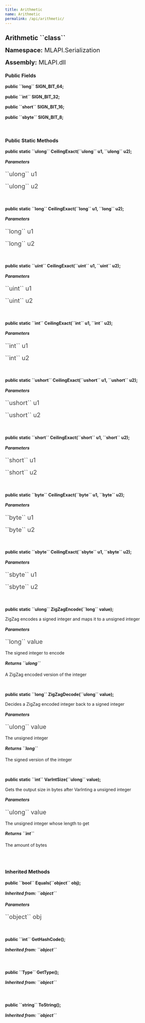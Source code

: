 ```yaml
---
title: Arithmetic
name: Arithmetic
permalink: /api/arithmetic/
---
```


<div style="line-height: 1;">
	<h2 markdown="1">Arithmetic ``class``</h2>
	<p style="font-size: 20px;"><b>Namespace:</b> MLAPI.Serialization</p>
	<p style="font-size: 20px;"><b>Assembly:</b> MLAPI.dll</p>
</div>
<div>
	<h3 markdown="1">Public Fields</h3>
	<div style="line-height: 1;">
		<h4 markdown="1"><b>public ``long`` SIGN_BIT_64;</b></h4>
	</div>
	<div style="line-height: 1;">
		<h4 markdown="1"><b>public ``int`` SIGN_BIT_32;</b></h4>
	</div>
	<div style="line-height: 1;">
		<h4 markdown="1"><b>public ``short`` SIGN_BIT_16;</b></h4>
	</div>
	<div style="line-height: 1;">
		<h4 markdown="1"><b>public ``sbyte`` SIGN_BIT_8;</b></h4>
	</div>
</div>
<br>
<div>
	<h3 markdown="1">Public Static Methods</h3>
	<div style="line-height: 1;">
		<h4 markdown="1"><b>public static ``ulong`` CeilingExact(``ulong`` u1, ``ulong`` u2);</b></h4>
		<h5><b>Parameters</b></h5>
		<div>
			<p style="font-size: 20px; color: #444;" markdown="1">``ulong`` u1</p>
		</div>
		<div>
			<p style="font-size: 20px; color: #444;" markdown="1">``ulong`` u2</p>
		</div>
	</div>
	<br>
	<div style="line-height: 1;">
		<h4 markdown="1"><b>public static ``long`` CeilingExact(``long`` u1, ``long`` u2);</b></h4>
		<h5><b>Parameters</b></h5>
		<div>
			<p style="font-size: 20px; color: #444;" markdown="1">``long`` u1</p>
		</div>
		<div>
			<p style="font-size: 20px; color: #444;" markdown="1">``long`` u2</p>
		</div>
	</div>
	<br>
	<div style="line-height: 1;">
		<h4 markdown="1"><b>public static ``uint`` CeilingExact(``uint`` u1, ``uint`` u2);</b></h4>
		<h5><b>Parameters</b></h5>
		<div>
			<p style="font-size: 20px; color: #444;" markdown="1">``uint`` u1</p>
		</div>
		<div>
			<p style="font-size: 20px; color: #444;" markdown="1">``uint`` u2</p>
		</div>
	</div>
	<br>
	<div style="line-height: 1;">
		<h4 markdown="1"><b>public static ``int`` CeilingExact(``int`` u1, ``int`` u2);</b></h4>
		<h5><b>Parameters</b></h5>
		<div>
			<p style="font-size: 20px; color: #444;" markdown="1">``int`` u1</p>
		</div>
		<div>
			<p style="font-size: 20px; color: #444;" markdown="1">``int`` u2</p>
		</div>
	</div>
	<br>
	<div style="line-height: 1;">
		<h4 markdown="1"><b>public static ``ushort`` CeilingExact(``ushort`` u1, ``ushort`` u2);</b></h4>
		<h5><b>Parameters</b></h5>
		<div>
			<p style="font-size: 20px; color: #444;" markdown="1">``ushort`` u1</p>
		</div>
		<div>
			<p style="font-size: 20px; color: #444;" markdown="1">``ushort`` u2</p>
		</div>
	</div>
	<br>
	<div style="line-height: 1;">
		<h4 markdown="1"><b>public static ``short`` CeilingExact(``short`` u1, ``short`` u2);</b></h4>
		<h5><b>Parameters</b></h5>
		<div>
			<p style="font-size: 20px; color: #444;" markdown="1">``short`` u1</p>
		</div>
		<div>
			<p style="font-size: 20px; color: #444;" markdown="1">``short`` u2</p>
		</div>
	</div>
	<br>
	<div style="line-height: 1;">
		<h4 markdown="1"><b>public static ``byte`` CeilingExact(``byte`` u1, ``byte`` u2);</b></h4>
		<h5><b>Parameters</b></h5>
		<div>
			<p style="font-size: 20px; color: #444;" markdown="1">``byte`` u1</p>
		</div>
		<div>
			<p style="font-size: 20px; color: #444;" markdown="1">``byte`` u2</p>
		</div>
	</div>
	<br>
	<div style="line-height: 1;">
		<h4 markdown="1"><b>public static ``sbyte`` CeilingExact(``sbyte`` u1, ``sbyte`` u2);</b></h4>
		<h5><b>Parameters</b></h5>
		<div>
			<p style="font-size: 20px; color: #444;" markdown="1">``sbyte`` u1</p>
		</div>
		<div>
			<p style="font-size: 20px; color: #444;" markdown="1">``sbyte`` u2</p>
		</div>
	</div>
	<br>
	<div style="line-height: 1;">
		<h4 markdown="1"><b>public static ``ulong`` ZigZagEncode(``long`` value);</b></h4>
		<p>ZigZag encodes a signed integer and maps it to a unsigned integer</p>
		<h5><b>Parameters</b></h5>
		<div>
			<p style="font-size: 20px; color: #444;" markdown="1">``long`` value</p>
			<p>The signed integer to encode</p>
		</div>
		<h5 markdown="1"><b>Returns ``ulong``</b></h5>
		<div>
			<p>A ZigZag encoded version of the integer</p>
		</div>
	</div>
	<br>
	<div style="line-height: 1;">
		<h4 markdown="1"><b>public static ``long`` ZigZagDecode(``ulong`` value);</b></h4>
		<p>Decides a ZigZag encoded integer back to a signed integer</p>
		<h5><b>Parameters</b></h5>
		<div>
			<p style="font-size: 20px; color: #444;" markdown="1">``ulong`` value</p>
			<p>The unsigned integer</p>
		</div>
		<h5 markdown="1"><b>Returns ``long``</b></h5>
		<div>
			<p>The signed version of the integer</p>
		</div>
	</div>
	<br>
	<div style="line-height: 1;">
		<h4 markdown="1"><b>public static ``int`` VarIntSize(``ulong`` value);</b></h4>
		<p>Gets the output size in bytes after VarInting a unsigned integer</p>
		<h5><b>Parameters</b></h5>
		<div>
			<p style="font-size: 20px; color: #444;" markdown="1">``ulong`` value</p>
			<p>The unsigned integer whose length to get</p>
		</div>
		<h5 markdown="1"><b>Returns ``int``</b></h5>
		<div>
			<p>The amount of bytes</p>
		</div>
	</div>
	<br>
</div>
<br>
<div>
	<h3 markdown="1">Inherited Methods</h3>
	<div style="line-height: 1;">
		<h4 markdown="1"><b>public ``bool`` Equals(``object`` obj);</b></h4>
		<h5 markdown="1">Inherited from: ``object``</h5>
		<h5><b>Parameters</b></h5>
		<div>
			<p style="font-size: 20px; color: #444;" markdown="1">``object`` obj</p>
		</div>
	</div>
	<br>
	<div style="line-height: 1;">
		<h4 markdown="1"><b>public ``int`` GetHashCode();</b></h4>
		<h5 markdown="1">Inherited from: ``object``</h5>
	</div>
	<br>
	<div style="line-height: 1;">
		<h4 markdown="1"><b>public ``Type`` GetType();</b></h4>
		<h5 markdown="1">Inherited from: ``object``</h5>
	</div>
	<br>
	<div style="line-height: 1;">
		<h4 markdown="1"><b>public ``string`` ToString();</b></h4>
		<h5 markdown="1">Inherited from: ``object``</h5>
	</div>
</div>
<br>
